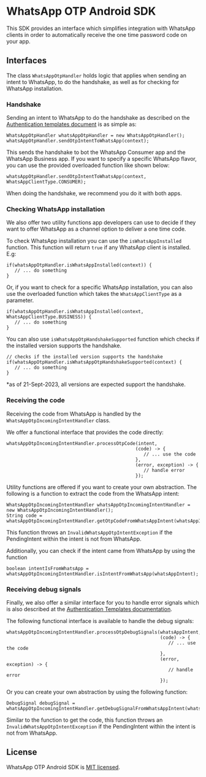 # WhatsApp OTP Android SDK

This SDK provides an interface which simplifies integration with WhatsApp clients in order to automatically receive the one time password code on your app.

## Interfaces

The class ``WhatsAppOtpHandler`` holds logic that applies when sending an intent to WhatsApp, to do the handshake, as well as for checking for WhatsApp installation.

### Handshake

Sending an intent to WhatsApp to do the handshake as described on the [Authentication templates document](https://developers.facebook.com/docs/whatsapp/business-management-api/authentication-templates/) is as simple as:

```
WhatsAppOtpHandler whatsAppOtpHandler = new WhatsAppOtpHandler();
whatsAppOtpHandler.sendOtpIntentToWhatsApp(context);
```

This sends the handshake to bot the WhatsApp Consumer app and the WhatsApp Business app. If you want to specify a specific WhatsApp flavor, you can use the provided overloaded function like shown below:

```
whatsAppOtpHandler.sendOtpIntentToWhatsApp(context, WhatsAppClientType.CONSUMER);
```

When doing the handshake, we recommend you do it with both apps.

### Checking WhatsApp installation

We also offer two utility functions app developers can use to decide if they want to offer WhatsApp as a channel option to deliver a one time code.

To check WhatsApp installation you can use the ``isWhatsAppInstalled`` function. This function will return ``true`` if any WhatsApp client is installed. E.g:

```
if(whatsAppOtpHandler.isWhatsAppInstalled(context)) {
   // ... do something
} 
```

Or, if you want to check for a specific WhatsApp installation, you can also use the overloaded function which takes the ``WhatsAppClientType`` as a parameter.

```
if(whatsAppOtpHandler.isWhatsAppInstalled(context, WhatsAppClientType.BUSINESS)) {
   // ... do something
} 
```

You can also use ``isWhatsAppOtpHandshakeSupported`` function which checks if the installed version supports the handshake.

```
// checks if the installed version supports the handshake 
if(whatsAppOtpHandler.isWhatsAppOtpHandshakeSupported(context) {
   // ... do something
} 
```

*as of 21-Sept-2023, all versions are expected support the handshake.


### Receiving the code

Receiving the code from WhatsApp is handled by the ``WhatsAppOtpIncomingIntentHandler`` class.


We offer a functional interface that provides the code directly:

```
whatsAppOtpIncomingIntentHandler.processOtpCode(intent, 
                                               (code) -> { 
                                                  // ... use the code
                                               },
                                               (error, exception) -> {
                                                  // handle error 
                                               });
```

Utility functions are offered if you want to create your own abstraction. The following is a function to extract the code from the WhatsApp intent:

```
WhatsAppOtpIncomingIntentHandler whatsAppOtpIncomingIntentHandler = new WhatsAppOtpIncomingIntentHandler();
String code = whatsAppOtpIncomingIntentHandler.getOtpCodeFromWhatsAppIntent(whatsAppIntent);
```

This function throws an ``InvalidWhatsAppOtpIntentException`` if the PendingIntent within the intent is not from WhatsApp.

Additionally, you can check if the intent came from WhatsApp by using the function

```
boolean intentIsFromWhatsApp = whatsAppOtpIncomingIntentHandler.isIntentFromWhatsApp(whatsAppIntent);
```

### Receiving debug signals

Finally, we also offer a similar interface for you to handle error signals which is also described at the [Authentication Templates documentation](https://developers.facebook.com/docs/whatsapp/business-management-api/authentication-templates/).

The following functional interface is available to handle the debug signals:

```
whatsAppOtpIncomingIntentHandler.processOtpDebugSignals(whatsAppIntent,
                                                        (code) -> { 
                                                           // ... use the code
                                                        },
                                                        (error, exception) -> {
                                                           // handle error 
                                                        });
```

Or you can create your own abstraction by using the following function:

```
DebugSignal debugSignal = whatsAppOtpIncomingIntentHandler.getDebugSignalFromWhatsAppIntent(whatsAppIntent);
```

Similar to the function to get the code, this function throws an ``InvalidWhatsAppOtpIntentException`` if the PendingIntent within the intent is not from WhatsApp.

## License

WhatsApp OTP Android SDK is [MIT licensed](./LICENSE).